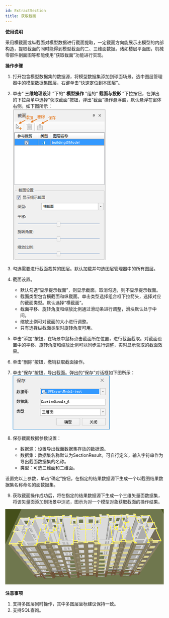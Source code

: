 ```yaml
---
id: ExtractSection
title: 获取截面
---
```

**使用说明**

采用横截面或纵截面对模型数据进行截面提取，一定截面方向能展示出模型的内部构造，提取截面的同时能得到模型截面的二、三维面数据。诸如楼层平面图，机械零部件剖面图等都能使用“获取截面”功能进行实现。

**操作步骤**

  1. 打开包含模型数据集的数据源，将模型数据集添加到球面场景。选中图层管理器中的模型数据集图层，右键单击“快速定位到本图层”。
  2. 单击“ **三维地理设计** ”下的“ **模型操作** ”组的“ **截面与投影** ”下拉按钮，在弹出的下拉菜单中选择“获取截面”按钮，弹出“截面”操作悬浮窗，默认悬浮在窗体右侧。如下图所示：  
![图：“截面”操作悬浮窗  ](img/ExtractSectionCross_Dialog.png)  

  3. 勾选需要进行截面裁剪的图层。默认加载并勾选图层管理器中的所有图层。
  4. 截面设置。 
       * 默认勾选“显示提示截面”，则显示截面。取消勾选，则不显示提示截面。
       * 截面类型包含横截面和纵截面。单击类型选择组合框下拉箭头，选择对应的截面类型。默认选择“横截面”。
       * 截面平移、旋转角度和缩放比例通过滑动条进行调整，滑块默认处于中间。
       * 缩放比例可对截面的大小进行调整。
       * 只有选择纵截面类型时旋转角度可用。
  5. 单击“添加”按钮，在场景中鼠标点击截面所在位置，进行截面截取。对截面设置中的平移、旋转角度和缩放比例可以同步进行调整，实时显示获取的截面效果。
  6. 单击“删除”按钮，撤销获取截面操作。
  7. 单击“保存”按钮，导出截面。弹出的“保存”对话框如下图所示：
![图：保存对话框](img/SectionResult_Dialog.png)  
  
  8. 保存截面数据参数设置： 
       * 数据源：设置导出截面数据集存放的数据源。
       * 数据集：数据集名称默认为SectionResult。可自行定义，输入字符串作为导出截面数据集的名称。
       * 类型：可选三维面和二维面。

设置完以上参数，单击“确定”按钮，在指定的结果数据源下生成一个以截图结果数据集名称命名的面数据集。

  9. 获取截面操作成功后，将在指定的结果数据源下生成一个三维矢量面数据集，将该矢量面添加到场景中浏览，图示为对一个模型对象获取截面的操作结果。

![图：获取截面效果图](img/ExtractSectionCross_Result.png)   

**注意事项**

  1. 支持多图层同时操作，其中多图层坐标建议保持一致。
  2. 支持SQL查询。

 

